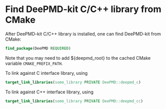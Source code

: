 # Find DeePMD-kit C/C++ library from CMake

After DeePMD-kit C/C++ library is installed, one can find DeePMD-kit from CMake:

```cmake
find_package(DeePMD REQUIRED)
```

Note that you may need to add ${deepmd_root} to the cached CMake variable `CMAKE_PREFIX_PATH`.

To link against C interface library, using
```cmake
target_link_libraries(some_library PRIVATE DeePMD::deepmd_c)
```

To link against C++ interface library, using
```cmake
target_link_libraries(some_library PRIVATE DeePMD::deepmd_cc)
```
